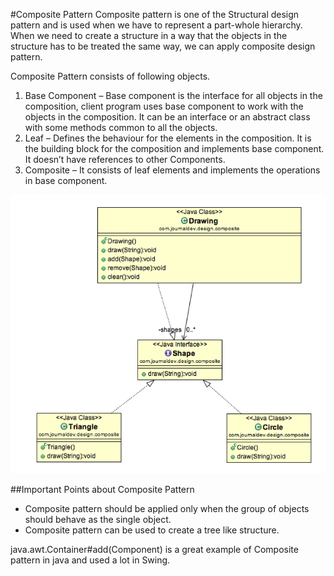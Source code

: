 #Composite Pattern
Composite pattern is one of the Structural design pattern and is used
when we have to represent a part-whole hierarchy. When we need to create a
structure in a way that the objects in the structure has to be treated the same
way, we can apply composite design pattern.

Composite Pattern consists of following objects.
1. Base Component – Base component is the interface for all objects in
the composition, client program uses base component to work with
the objects in the composition. It can be an interface or an abstract
class with some methods common to all the objects.
2. Leaf – Defines the behaviour for the elements in the composition. It is
the building block for the composition and implements base
component. It doesn’t have references to other Components.
3. Composite – It consists of leaf elements and implements the
operations in base component.

![Class Diagram](CompositePatternClassDiagram.png)

##Important Points about Composite Pattern
- Composite pattern should be applied only when the group of objects
should behave as the single object.
- Composite pattern can be used to create a tree like structure.

java.awt.Container#add(Component) is a great example of Composite
pattern in java and used a lot in Swing.
